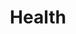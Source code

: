 ---
title: Health
crosslinks:
- Existential_crisis
- technology
- noshitsherlock
- TrueReddit
- politics
---